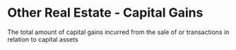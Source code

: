 # Other Real Estate - Capital Gains
The total amount of capital gains incurred from the sale of or transactions in relation to capital assets